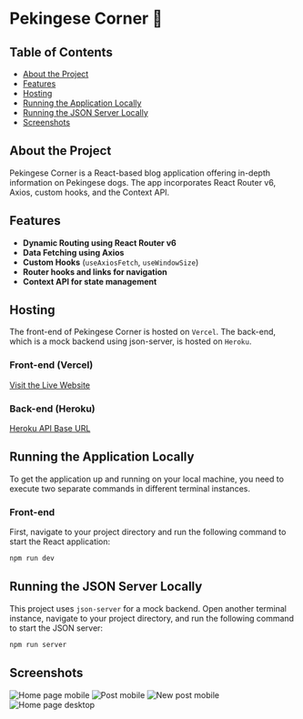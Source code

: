 
# Pekingese Corner 🐶

## Table of Contents

- [About the Project](#about-the-project)
- [Features](#features)
- [Hosting](#hosting)
- [Running the Application Locally](#running-the-application-locally)
- [Running the JSON Server Locally](#running-the-json-server-locally)
- [Screenshots](#screenshots)

## About the Project
Pekingese Corner is a React-based blog application offering in-depth information on Pekingese dogs. The app incorporates React Router v6, Axios, custom hooks, and the Context API.

## Features

- **Dynamic Routing using React Router v6**
- **Data Fetching using Axios**
- **Custom Hooks** (`useAxiosFetch`, `useWindowSize`)
- **Router hooks and links for navigation**
- **Context API for state management**

## Hosting
The front-end of Pekingese Corner is hosted on `Vercel`. 
The back-end, which is a mock backend using json-server, is hosted on `Heroku`.

### Front-end (Vercel)
[Visit the Live Website](https://pekingese-blog.vercel.app/)
### Back-end (Heroku)
[Heroku API Base URL](https://pekingese-blog-8ceaec0c8c78.herokuapp.com/posts)

## Running the Application Locally

To get the application up and running on your local machine, you need to execute two separate commands in different terminal instances.

### Front-end
First, navigate to your project directory and run the following command to start the React application:

```bash
npm run dev
````

## Running the JSON Server Locally

This project uses `json-server` for a mock backend. Open another terminal instance, navigate to your project directory, and run the following command to start the JSON server:

```bash
npm run server
```

## Screenshots

![Home page mobile](https://github.com/private-lazy-val/react-blog/assets/56920579/5664a98f-df3d-417a-ab4a-0bc91d7bf9f6)
![Post mobile](https://github.com/private-lazy-val/react-blog/assets/56920579/d586d879-0a6a-4fc7-a5f5-90a06e1afbda)
![New post mobile](https://github.com/private-lazy-val/react-blog/assets/56920579/f5e4efd1-3aca-432e-83e6-5bf081e0c452)
![Home page desktop](https://github.com/private-lazy-val/react-blog/assets/56920579/58dbf79d-d4ec-4a7a-9331-eb5cbeebdc1c)

